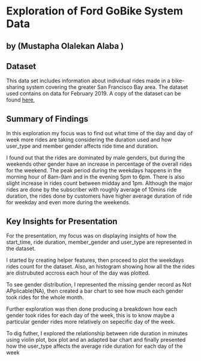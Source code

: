 # Exploration of Ford GoBike System Data
## by (Mustapha Olalekan Alaba )


## Dataset

This data set includes information about individual rides made in a bike-sharing system covering the greater San Francisco Bay area. The dataset used contains on data for February 2019. A copy of the dataset can be found [here](https://video.udacity-data.com/topher/2020/October/5f91cf38_201902-fordgobike-tripdata/201902-fordgobike-tripdata.csv),

## Summary of Findings

In this exploration my focus was to find out what time of the day and day of week more rides are taking considering the duration used and how user_type and member gender affects ride time and duration.

I found out that the rides are dominated by male genders, but during the weekends other gender have an increase in percentage of the overall rides for the weekend. The peak period during the weekdays happens in the morning hour of 8am-9am and in the evening 5pm to 6pm. There is also slight increase in rides count between midday and 1pm. Although the major rides are done by the subscriber with roughly average of 10mins ride duration, the rides done by customers have higher average duration of ride for weekday and even more during the weekends.


## Key Insights for Presentation

For the presentation, my focus was on displaying insights of how the start_time, ride duration, member_gender and user_type are represented in the dataset. 

I started by creating helper features, then proceed to plot the weekdays rides count for the dataset. Also, an histogram showing how all the the rides are distrubuted accross each hour of the day was plotted.

To see gender distribution, I represented the missing gender record as Not APplicable(NA), then created a bar chart to see how much each gender took rides for the whole month. 

Further exploration was then done producing a breakdown how each gender took rides for each day of the week, this is to know maybe a particular gender rides more relatively on sepecific day of the week.

To dig futher, I explored the relationship between ride duration in minutes using violin plot, box plot and an adapted bar chart and finally presented how the user_type affects the average ride duration for each day of the week
